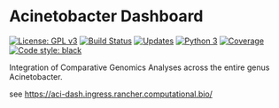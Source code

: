 # Acinetobacter Dashboard
 [![License: GPL v3](https://img.shields.io/badge/License-GPL%20v3-blue.svg)](http://www.gnu.org/licenses/gpl-3.0) [![Build Status](https://travis-ci.org/ba1/aci-dash.svg?branch=master)](https://travis-ci.org/ba1/aci-dash) [![Updates](https://pyup.io/repos/github/ba1/aci-dash/shield.svg)](https://pyup.io/repos/github/ba1/aci-dash/) [![Python 3](https://pyup.io/repos/github/ba1/aci-dash/python-3-shield.svg)](https://pyup.io/repos/github/ba1/aci-dash/) [![Coverage](https://codecov.io/github/ba1/aci-dash/coverage.svg?branch=master)](https://codecov.io/github/ba1/aci-dash?branch=master) [![Code style: black](https://img.shields.io/badge/code%20style-black-000000.svg)](https://github.com/ambv/black)


Integration of Comparative Genomics Analyses across the entire genus Acinetobacter.

see https://aci-dash.ingress.rancher.computational.bio/
